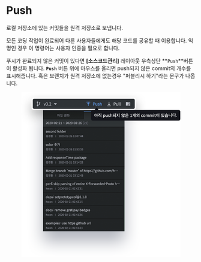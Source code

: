 # Push

로컬 저장소에 있는 커밋들을 원격 저장소로 보냅니다.

모든 코딩 작업이 완료되어 다른 사용자들에게도 해당 코드를 공유할 때 이용합니다. 익명인 경우 이 명령어는 사용자 인증을 필요로 합니다.

푸시가 완료되지 않은 커밋이 있다면 **\[소스코드관리]** 레이아웃 우측상단 **`Push`**버튼이 활성화 됩니다. **`Push`** 버튼 위에 마우스를 올리면 push되지 않은 commit의 개수를 표시해줍니다. 혹은 브랜치가 원격 저장소에 없는경우 "퍼블리시 하기"라는 문구가 나옵니다.

<figure><img src="../../../.gitbook/assets/image (192).png" alt=""><figcaption></figcaption></figure>

